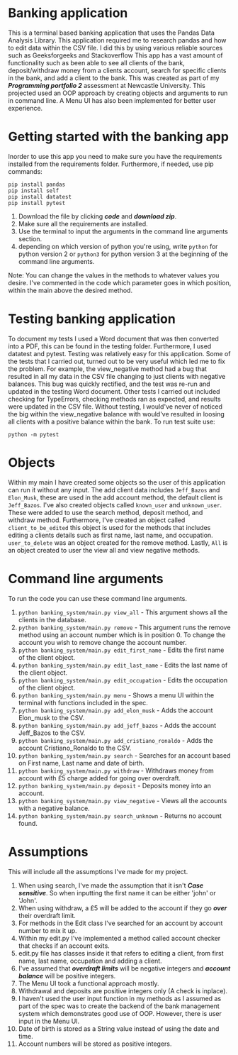 Banking application
===================
This is a terminal based banking application that uses the Pandas Data Analysis Library.
This application required me to research pandas and how to edit data within the CSV file.
I did this by using various reliable sources such as Geeksforgeeks and Stackoverflow
This app has a vast amount of functionality such as been able to see all clients of 
the bank, deposit/withdraw money from a clients account, search for specific clients
in the bank, and add a client to the bank. This was created as part of my ***Programming 
portfolio 2*** assessment at Newcastle University. This projected used an OOP approach by 
creating objects and arguments to run in command line. A Menu UI has also been implemented for
better user experience.

Getting started with the banking app
====================================
Inorder to use this app you need to make sure you have the requirements installed from the
requirements folder. Furthermore, if needed, use pip commands:
````
pip install pandas
pip install self
pip install datatest
pip install pytest
```` 


1) Download the file by clicking ***code*** and ***download zip***.
2) Make sure all the requirements are installed.
3) Use the terminal to input the arguments in the command line arguments section.
4) depending on which version of python you're using, write `python` for python version 2 or `python3`
for python version 3 at the beginning of the command line arguments.

Note: You can change the values in the methods to whatever values you desire.
I've commented in the code which parameter goes in which position, within the main above the desired method.


Testing banking application
==========================
To document my tests I used a Word document that was then converted into a PDF, this can be found in the testing folder. Furthermore, I used datatest and pytest. 
Testing was relatively easy for this application. Some of the tests that I carried out, turned out to be very useful which led me to fix the problem.
For example, the view_negative method had a bug that resulted in all my data in the CSV file changing to just clients with negative balances. 
This bug was quickly rectified, and the test was re-run and updated in the testing Word document. Other tests I carried out included checking for
TypeErrors, checking methods ran as expected, and results were updated in the CSV file. Without testing, I would've never of noticed the big within
the view_negative balance with would've resulted in loosing all clients with a positive balance within the bank. To run test suite use:
````
python -m pytest
````

Objects
=======
Within my main I have created some objects so the user of this application can run it without any input.
The add client data includes `Jeff_Bazos` and `Elon_Musk`, these are used in the add account method, 
the default client is `Jeff_Bazos`. I've also created objects called `known_user` and `unknown_user`. 
These were added to use the search method, deposit method, and withdraw method. Furthermore, I've 
created an object called `client_to_be_edited` this object is used for the methods that includes editing
a clients details such as first name, last name, and occupation. `user_to_delete` was an object created
for the remove method. Lastly, `All` is an object created to user the view all and view negative methods.


Command line arguments
==================================
To run the code you can use these command line arguments.
1) `python banking_system/main.py view_all` - This argument shows all the clients in the database.
2) `python banking_system/main.py remove` - This argument runs the remove method using an account number
which is in position 0. To change the account you wish to remove change the account number.
3) `python banking_system/main.py edit_first_name` - Edits the first name of the client object.
4) `python banking_system/main.py edit_last_name` - Edits the last name of the client object.
5) `python banking_system/main.py edit_occupation` - Edits the occupation of the client object.
6) `python banking_system/main.py menu` - Shows a menu UI within the terminal with functions included in the spec.
7) `python banking_system/main.py add_elon_musk` - Adds the account Elon_musk to the CSV.
8) `python banking_system/main.py add_jeff_bazos` - Adds the account Jeff_Bazos to the CSV.
9) `python banking_system/main.py add_cristiano_ronaldo` - Adds the account Cristiano_Ronaldo to the CSV.
10) `python banking_system/main.py search` - Searches for an account based on First name, Last name and date of birth.
11) `python banking_system/main.py withdraw` - Withdraws money from account with £5 charge added for going over overdraft.
12) `python banking_system/main.py deposit` - Deposits money into an account.
13) `python banking_system/main.py view_negative` - Views all the accounts with a negative balance.
14) `python banking_system/main.py search_unknown` - Returns no account found.

Assumptions
===========
This will include all the assumptions I've made for my project.
1) When using search, I've made the assumption that it isn't ***Case sensitive***. So when inputting
the first name it can be either 'john' or 'John'.
2) When using withdraw, a £5 will be added to the account if they go ***over*** their overdraft limit.
3) For methods in the Edit class I've searched for an account by account number to mix it up.
4) Within my edit.py I've implemented a method called account checker that checks if an account exits.
5) edit.py file has classes inside it that refers to editing a client, from first name, last name, occupation
and adding a client.
6) I've assumed that ***overdraft limits*** will be negative integers and ***account balance*** will be 
positive integers.
7) The Menu UI took a functional approach mostly.
8) Withdrawal and deposits are positive integers only (A check is inplace).
9) I haven't used the user input function in my methods as I assumed as part of the spec was to create the backend of the bank 
management system which demonstrates good use of OOP. However, there is user input in the Menu UI.
10) Date of birth is stored as a String value instead of using the date and time.
11) Account numbers will be stored as positive integers.